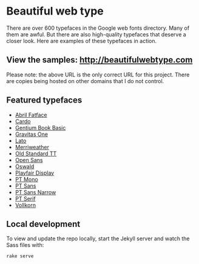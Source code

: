 # Beautiful web type

There are over 600 typefaces in the Google web fonts directory. Many of them are awful. But there are also high-quality typefaces that deserve a closer look. Here are examples of these typefaces in action.

## View the samples: http://beautifulwebtype.com

Please note: the above URL is the only correct URL for this project. There are copies being hosted on other domains that I do not control.

## Featured typefaces

* [Abril Fatface](https://fonts.google.com/specimen/Abril+Fatface)
* [Cardo](https://fonts.google.com/specimen/Cardo)
* [Gentium Book Basic](https://fonts.google.com/specimen/Gentium+Book+Basic)
* [Gravitas One](https://fonts.google.com/specimen/Gravitas+One)
* [Lato](https://fonts.google.com/specimen/Lato)
* [Merriweather](https://fonts.google.com/specimen/Merriweather)
* [Old Standard TT](https://fonts.google.com/specimen/Old+Standard+TT)
* [Open Sans](https://fonts.google.com/specimen/Open+Sans)
* [Oswald](https://fonts.google.com/specimen/Oswald)
* [Playfair Display](https://fonts.google.com/specimen/Playfair+Display)
* [PT Mono](https://fonts.google.com/specimen/PT+Mono)
* [PT Sans](https://fonts.google.com/specimen/PT+Sans)
* [PT Sans Narrow](https://fonts.google.com/specimen/PT+Sans+Narrow)
* [PT Serif](https://fonts.google.com/specimen/PT+Serif)
* [Vollkorn](https://fonts.google.com/specimen/Vollkorn)

## Local development

To view and update the repo locally, start the Jekyll server and watch the Sass files with:

    rake serve
